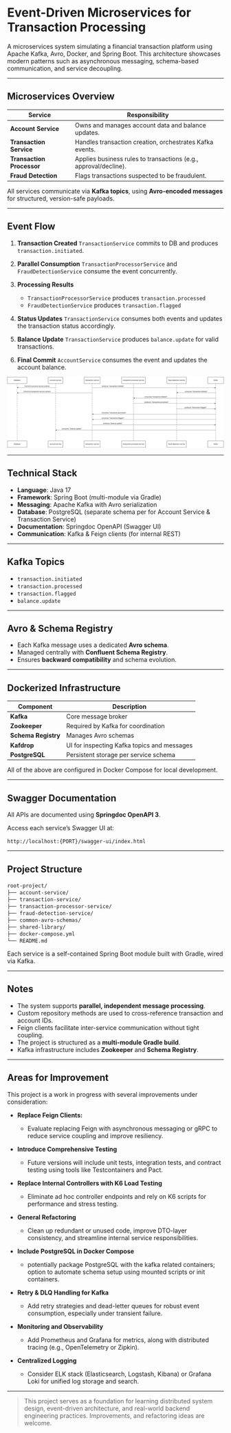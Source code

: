 # Event-Driven Microservices for Transaction Processing

A microservices system simulating a financial transaction platform using Apache Kafka, Avro, Docker, and
Spring Boot. This architecture showcases modern patterns such as asynchronous messaging, schema-based communication, and
service decoupling.

---

## Microservices Overview

| Service                   | Responsibility                                                   |
|---------------------------|------------------------------------------------------------------|
| **Account Service**       | Owns and manages account data and balance updates.               |
| **Transaction Service**   | Handles transaction creation, orchestrates Kafka events.         |
| **Transaction Processor** | Applies business rules to transactions (e.g., approval/decline). |
| **Fraud Detection**       | Flags transactions suspected to be fraudulent.                   |

All services communicate via **Kafka topics**, using **Avro-encoded messages** for structured, version-safe payloads.

---

## Event Flow

1. **Transaction Created**
   `TransactionService` commits to DB and produces `transaction.initiated`.

2. **Parallel Consumption**
   `TransactionProcessorService` and `FraudDetectionService` consume the event concurrently.

3. **Processing Results**

    * `TransactionProcessorService` produces `transaction.processed`
    * `FraudDetectionService` produces `transaction.flagged`

4. **Status Updates**
   `TransactionService` consumes both events and updates the transaction status accordingly.

5. **Balance Update**
   `TransactionService` produces `balance.update` for valid transactions.

6. **Final Commit**
   `AccountService` consumes the event and updates the account balance.

<a href="./images/transactions-project-sqeuence.svg" target="_blank">
  <img src="./images/transactions-project-sqeuence.svg" alt="Transaction Flow" width="600" />
</a>

---

## Technical Stack

* **Language**: Java 17
* **Framework**: Spring Boot (multi-module via Gradle)
* **Messaging**: Apache Kafka with Avro serialization
* **Database**: PostgreSQL (separate schema per for Account Service & Transaction Service)
* **Documentation**: Springdoc OpenAPI (Swagger UI)
* **Communication**: Kafka & Feign clients (for internal REST)

---

## Kafka Topics

* `transaction.initiated`
* `transaction.processed`
* `transaction.flagged`
* `balance.update`

---

## Avro & Schema Registry

* Each Kafka message uses a dedicated **Avro schema**.
* Managed centrally with **Confluent Schema Registry**.
* Ensures **backward compatibility** and schema evolution.

---

## Dockerized Infrastructure

| Component           | Description                                 |
|---------------------|---------------------------------------------|
| **Kafka**           | Core message broker                         |
| **Zookeeper**       | Required by Kafka for coordination          |
| **Schema Registry** | Manages Avro schemas                        |
| **Kafdrop**         | UI for inspecting Kafka topics and messages |
| **PostgreSQL**      | Persistent storage per service schema       |

All of the above are configured in Docker Compose for local development.

---

## Swagger Documentation

All APIs are documented using **Springdoc OpenAPI 3**.

Access each service’s Swagger UI at:

```
http://localhost:{PORT}/swagger-ui/index.html
```

---

## Project Structure

```
root-project/
├── account-service/
├── transaction-service/
├── transaction-processor-service/
├── fraud-detection-service/
├── common-avro-schemas/
├── shared-library/
├── docker-compose.yml
└── README.md
```

Each service is a self-contained Spring Boot module built with Gradle, wired via Kafka.

---

## Notes

* The system supports **parallel, independent message processing**.
* Custom repository methods are used to cross-reference transaction and account IDs.
* Feign clients facilitate inter-service communication without tight coupling.
* The project is structured as a **multi-module Gradle build**.
* Kafka infrastructure includes **Zookeeper** and **Schema Registry**.

---

## Areas for Improvement

This project is a work in progress with several improvements under consideration:

* **Replace Feign Clients:**
    * Evaluate replacing Feign with asynchronous messaging or gRPC to reduce service coupling and improve resiliency.

* **Introduce Comprehensive Testing**
    * Future versions will include unit tests, integration tests, and contract testing using tools like Testcontainers
      and Pact.

* **Replace Internal Controllers with K6 Load Testing**
    * Eliminate ad hoc controller endpoints and rely on K6 scripts for performance and stress testing.

* **General Refactoring**
    * Clean up redundant or unused code, improve DTO-layer consistency, and streamline internal service
      responsibilities.

* **Include PostgreSQL in Docker Compose**
    * potentially package PostgreSQL with the kafka related containers; option to automate schema setup using mounted
      scripts or init containers.

* **Retry & DLQ Handling for Kafka**
    * Add retry strategies and dead-letter queues for robust event consumption, especially under transient failure.

* **Monitoring and Observability**
    * Add Prometheus and Grafana for metrics, along with distributed tracing (e.g., OpenTelemetry or Zipkin).

* **Centralized Logging**
    * Consider ELK stack (Elasticsearch, Logstash, Kibana) or Grafana Loki for unified log storage and search.

---

> This project serves as a foundation for learning distributed system design, event-driven architecture, and real-world
> backend engineering practices. Improvements, and refactoring ideas are welcome.
